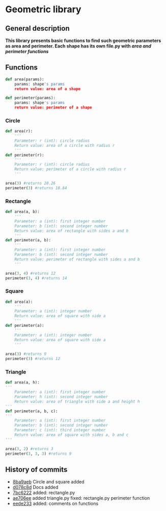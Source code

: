 # Geometric library
## General description
**This library presents basic functions to find such geometric parameters as area and perimeter. Each shape has its own file.py with _area and perimeter functions_**
## Functions
```python
def area(params):
    params: shape's params
    return value: area of a shape
```
```python
def perimeter(params):
    params: shape's params
    return value: perimeter of a shape
```
### Circle
```python
def area(r):
    '''
    Parameter: r (int): circle radius
    Return value: area of a circle with radius r
    '''
def perimeter(r):
    '''
    Parameter: r (int): circle radius
    Return value: perimeter of a circle with radius r
    '''

area(3) #returns 28.26
perimeter(3) #returns 18.84
```
### Rectangle
```python
def area(a, b): 
    '''
    Parameter: a (int): first integer number
    Parameter: b (int): second integer number
    Return value: area of rectangle with sides a and b
    '''
def perimeter(a, b): 
    '''
    Parameter: a (int): first integer number
    Parameter: b (int): second integer number
    Return value: perimeter of rectangle with sides a and b
    '''

area(3, 4) #returns 12
perimeter(3, 4) #returns 14
```
### Square
```python
def area(a): 
    '''
    Parameter: a (int): integer number
    Return value: area of square with side a
    '''
def perimeter(a): 
    '''
    Parameter: a (int): integer number
    Return value: area of square with side a
    '''
    
area(3) #returns 9
perimeter(3) #returns 12
```
### Triangle
```python
def area(a, h):
'''
    Parameter: a (int): first integer number
    Parameter: h (int): second integer number
    Return value: area of triangle with side a and height h
'''
def perimeter(a, b, c):
'''
    Parameter: a (int): first integer number
    Parameter: b (int): second integer number
    Parameter: c (int): third integer number
    Return value: area of square with sides a, b and c
'''

area(3, 2) #returns 3
perimeter(3, 3, 3) #returns 9
```
## History of commits
* [8ba9aeb](https://github.com/voldemar64/geometric_lib/commit/8ba9aeb3cea847b63a91ac378a2a6db758682460) Circle and square added
* [d078c8d](https://github.com/voldemar64/geometric_lib/commit/d078c8d9ee6155f3cb0e577d28d337b791de28e2) Docs added
* [7bc6222](https://github.com/voldemar64/geometric_lib/commit/7bc62222fec83860754efc9afb390200d4f8e00c) added: rectangle.py
* [ae706ee](https://github.com/voldemar64/geometric_lib/commit/ae706ee3040b397ef8a544c3dff1bc53f5a37a58) added triangle.py fixed: rectangle.py perimeter function
* [eede233](https://github.com/voldemar64/geometric_lib/commit/eede2333743d0c334780b1dcfe757ee96de08312) added: comments on functions
